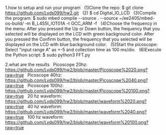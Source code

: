 1.how to setup and run your program
&nbsp;&nbsp;(1)Clone the repo: $ git clone https://github.com/Lyds099/hw2.git
&nbsp;&nbsp;(2) $ cd Digital_IO_LCD
&nbsp;&nbsp;(3)Compile the program: $ sudo mbed compile --source . --source ~/ee2405/mbed-os-build/ -m B_L4S5I_IOT01A -t GCC_ARM -f
&nbsp;&nbsp;(4)Choose the frequency in the menu: After you pressed the Up or Down button, the frequency that you selected will be displayed on the LCD with green background color. After you pressed the Confirm button, the frequency that you selected will be displayed on the LCD with blue background color. 
&nbsp;&nbsp;(5)Start the picoscope: Select "input range A" as +-5 and collection time as 100 ms/div.
&nbsp;&nbsp;(6)Execute the Python script: $ sudo python3 FFT.py

2.what are the results
&nbsp;&nbsp;Picoscope 20hz: https://github.com/Lyds099/hw2/blob/master/Picoscope%2020.png?raw=true
&nbsp;&nbsp;Picoscope 40hz: https://github.com/Lyds099/hw2/blob/master/Picoscope%2040.png?raw=true
&nbsp;&nbsp;Picoscope 100hz: https://github.com/Lyds099/hw2/blob/master/Picoscope%20100.png?raw=true
&nbsp;&nbsp;20 hz waveform: https://github.com/Lyds099/hw2/blob/master/waveform%2020.png?raw=true
&nbsp;&nbsp;40 hz waveform: https://github.com/Lyds099/hw2/blob/master/waveform%2040.png?raw=true
&nbsp;&nbsp;100 hz waveform: https://github.com/Lyds099/hw2/blob/master/waveform%20100.png?raw=true